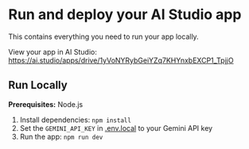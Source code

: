 

# Run and deploy your AI Studio app

This contains everything you need to run your app locally.

View your app in AI Studio: https://ai.studio/apps/drive/1yVoNYRybGeiYZq7KHYnxbEXCP1_TpjjO

## Run Locally

**Prerequisites:**  Node.js


1. Install dependencies:
   `npm install`
2. Set the `GEMINI_API_KEY` in [.env.local](.env.local) to your Gemini API key
3. Run the app:
   `npm run dev`
